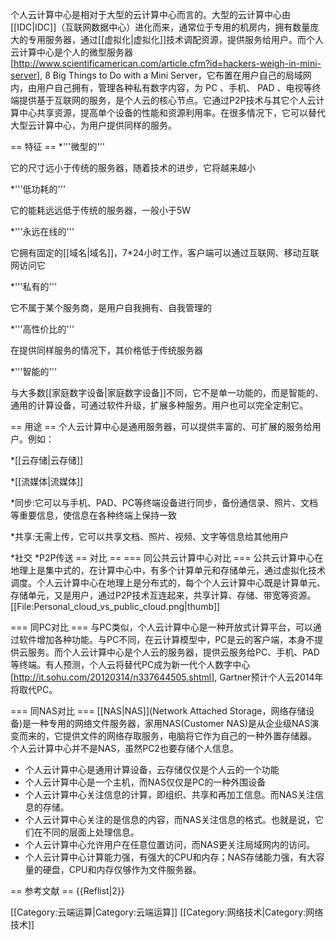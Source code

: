个人云计算中心是相对于大型的云计算中心而言的。大型的云计算中心由[[IDC|IDC]]（互联网数据中心）进化而来，通常位于专用的机房内，拥有数量庞大的专用服务器，通过[[虚拟化|虚拟化]]技术调配资源，提供服务给用户。而个人云计算中心是个人的微型服务器<ref name="微型服务器">[http://www.scientificamerican.com/article.cfm?id=hackers-weigh-in-mini-server], 8 Big Things to Do with a Mini Server</ref>，它布置在用户自己的局域网内，由用户自己拥有，管理各种私有数字内容，为 PC 、手机、 PAD 、电视等终端提供基于互联网的服务，是个人云的核心节点。它通过P2P技术与其它个人云计算中心共享资源，提高单个设备的性能和资源利用率。在很多情况下，它可以替代大型云计算中心，为用户提供同样的服务。

== 特征 ==
*'''微型的'''

它的尺寸远小于传统的服务器，随着技术的进步，它将越来越小

*'''低功耗的'''

它的能耗远远低于传统的服务器，一般小于5W

*'''永远在线的'''

它拥有固定的[[域名|域名]]，7*24小时工作，客户端可以通过互联网、移动互联网访问它

*'''私有的'''

它不属于某个服务商，是用户自我拥有、自我管理的

*'''高性价比的'''

在提供同样服务的情况下，其价格低于传统服务器

*'''智能的'''

与大多数[[家庭数字设备|家庭数字设备]]不同，它不是单一功能的，而是智能的、通用的计算设备，可通过软件升级，扩展多种服务。用户也可以完全定制它。

== 用途 ==
个人云计算中心是通用服务器，可以提供丰富的、可扩展的服务给用户。例如：

*[[云存储|云存储]]

*[[流媒体|流媒体]]

*同步:它可以与手机、PAD、PC等终端设备进行同步，备份通信录、照片、文档等重要信息，使信息在各种终端上保持一致

*共享:无需上传，它可以共享文档、照片、视频、文字等信息给其他用户

*社交
*P2P传送
== 对比 ==
=== 同公共云计算中心对比 ===
公共云计算中心在地理上是集中式的，在计算中心中，有多个计算单元和存储单元，通过虚拟化技术调度。个人云计算中心在地理上是分布式的，每个个人云计算中心既是计算单元、存储单元，又是用户，通过P2P技术互连起来，共享计算、存储、带宽等资源。
[[File:Personal_cloud_vs_public_cloud.png|thumb]]

=== 同PC对比 ===
与PC类似，个人云计算中心是一种开放式计算平台，可以通过软件增加各种功能。与PC不同，在云计算模型中，PC是云的客户端，本身不提供云服务。而个人云计算中心是个人云的服务器，提供云服务给PC、手机、PAD等终端。有人预测，个人云将替代PC成为新一代个人数字中心<ref> [http://it.sohu.com/20120314/n337644505.shtml], Gartner预计个人云2014年将取代PC</ref>。

=== 同NAS对比 ===
[[NAS|NAS]](Network Attached Storage，网络存储设备)是一种专用的网络文件服务器，家用NAS(Customer NAS)是从企业级NAS演变而来的，它提供文件的网络存取服务，电脑将它作为自己的一种外置存储器。
个人云计算中心并不是NAS，虽然PC2也要存储个人信息。 
* 个人云计算中心是通用计算设备，云存储仅仅是个人云的一个功能
* 个人云计算中心是一个主机，而NAS仅仅是PC的一种外围设备
* 个人云计算中心关注信息的计算，即组织、共享和再加工信息。而NAS关注信息的存储。
* 个人云计算中心关注的是信息的内容，而NAS关注信息的格式。也就是说，它们在不同的层面上处理信息。
* 个人云计算中心允许用户在任意位置访问，而NAS更关注局域网内的访问。
* 个人云计算中心计算能力强，有强大的CPU和内存；NAS存储能力强，有大容量的硬盘，CPU和内存仅够作为文件服务器。

== 参考文献 ==
{{Reflist|2}}

[[Category:云端运算|Category:云端运算]]
[[Category:网络技术|Category:网络技术]]